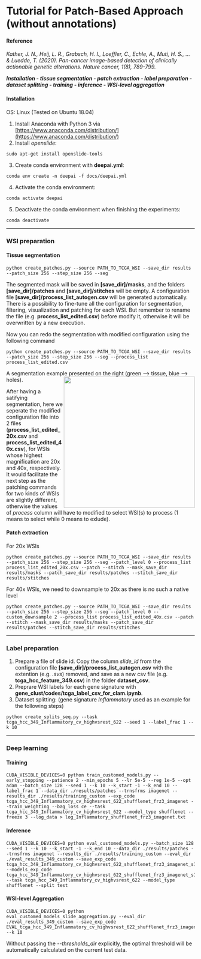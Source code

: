 Tutorial for Patch-Based Approach (without annotations)
===========

#### Reference
*Kather, J. N., Heij, L. R., Grabsch, H. I., Loeffler, C., Echle, A., Muti, H. S., ... & Luedde, T. (2020). Pan-cancer image-based detection of clinically actionable genetic alterations. Nature cancer, 1(8), 789-799.*


***Installation - tissue segmentation - patch extraction - label preparation - dataset splitting - training - inference - WSI-level aggregation***


#### Installation
OS: Linux (Tested on Ubuntu 18.04)
1. Install Anaconda with Python 3 via [https://www.anaconda.com/distribution/](https://www.anaconda.com/distribution/)
2. Install *openslide*:
```shell
sudo apt-get install openslide-tools
```
3. Create conda environment with **deepai.yml**:
```shell
conda env create -n deepai -f docs/deepai.yml
```
4. Activate the conda environment:
```shell
conda activate deepai
```
5. Deactivate the conda environment when finishing the experiments:
```shell
conda deactivate
```

***
### WSI preparation

#### Tissue segmentation
```shell
python create_patches.py --source PATH_TO_TCGA_WSI --save_dir results --patch_size 256 --step_size 256 --seg
```
The segmented mask will be saved in **[save_dir]/masks**, and the folders **[save_dir]/patches** and **[save_dir]/stitches** will be empty. A configuration file **[save_dir]/process_list_autogen.csv** will be generated automatically. There is a possibility to fine-tune all the configuration for segmentation, filtering, visualization and patching for each WSI. But remember to rename the file (e.g. **process_list_edited.csv**) before modify it, otherwise it will be overwritten by a new execution.

Now you can redo the segmentation with modified configuration using the following command
```shell
python create_patches.py --source PATH_TO_TCGA_WSI --save_dir results --patch_size 256 --step_size 256 --seg --process_list process_list_edited.csv
```

A segmentation example presented on the right (green --> tissue, blue --> holes).
<img src="../docs/seg_A9H4.png" width="350px" align="right" />

After having a satifying segmentation, here we seperate the modified configuration file into 2 files (**process_list_edited_20x.csv** and **process_list_edited_40x.csv**), for WSIs whose highest magnification are 20x and 40x, respectively. It would facilitate the next step as the patching commands for two kinds of WSIs are slightly different, otherwise the values of *process* column will have to modified to select WSI(s) to process (1 means to select while 0 means to exlude).

#### Patch extraction
For 20x WSIs
```shell
python create_patches.py --source PATH_TO_TCGA_WSI --save_dir results --patch_size 256 --step_size 256 --seg --patch_level 0 --process_list process_list_edited_20x.csv --patch --stitch --mask_save_dir results/masks --patch_save_dir results/patches --stitch_save_dir results/stitches
```

For 40x WSIs, we need to downsample to 20x as there is no such a native level
```shell
python create_patches.py --source PATH_TO_TCGA_WSI --save_dir results --patch_size 256 --step_size 256 --seg --patch_level 0 --custom_downsample 2 --process_list process_list_edited_40x.csv --patch --stitch --mask_save_dir results/masks --patch_save_dir results/patches --stitch_save_dir results/stitches
```

***
### Label preparation
1. Prepare a file of slide id. Copy the column *slide_id* from the configuration file **[save_dir]/process_list_autogen.csv** with the extention (e.g. *.svs*) removed, and save as a new csv file (e.g. **tcga_hcc_feature_349.csv**) in the folder **dataset_csv**. 
2. Preprare WSI labels for each gene signature with **gene_clust/codes/tcga_label_csv_for_clam.ipynb**.
3. Dataset splitting: (gene signature *Inflammatory* used as an example for the following steps)
```shell
python create_splits_seq.py --task tcga_hcc_349_Inflammatory_cv_highvsrest_622 --seed 1 --label_frac 1 --k 10
```

***
### Deep learning
#### Training
```shell
CUDA_VISIBLE_DEVICES=0 python train_customed_models.py --early_stopping --patience 2 --min_epochs 5 --lr 5e-5 --reg 1e-5 --opt adam --batch_size 128 --seed 1 --k 10 --k_start -1 --k_end 10 --label_frac 1 --data_dir ./results/patches --trnsfrms imagenet --results_dir ./results/training_custom --exp_code tcga_hcc_349_Inflammatory_cv_highvsrest_622_shufflenet_frz3_imagenet --train_weighting --bag_loss ce --task tcga_hcc_349_Inflammatory_cv_highvsrest_622 --model_type shufflenet --freeze 3 --log_data > log_Inflammatory_shufflenet_frz3_imagenet.txt
```

#### Inference
```shell
CUDA_VISIBLE_DEVICES=0 python eval_customed_models.py --batch_size 128 --seed 1 --k 10 --k_start -1 --k_end 10 --data_dir ./results/patches --trnsfrms imagenet --results_dir ./results/training_custom --eval_dir ./eval_results_349_custom --save_exp_code tcga_hcc_349_Inflammatory_cv_highvsrest_622_shufflenet_frz3_imagenet_s1_cv --models_exp_code tcga_hcc_349_Inflammatory_cv_highvsrest_622_shufflenet_frz3_imagenet_s1 --task tcga_hcc_349_Inflammatory_cv_highvsrest_622 --model_type shufflenet --split test
```

#### WSI-level Aggregation
```shell
CUDA_VISIBLE_DEVICES=0 python eval_customed_models_slide_aggregation.py --eval_dir ./eval_results_349_custom --save_exp_code EVAL_tcga_hcc_349_Inflammatory_cv_highvsrest_622_shufflenet_frz3_imagenet_s1_cv --k 10
```
Without passing the *--thresholds_dir* explicitly, the optimal threshold will be automatically calculated on the current test data.


